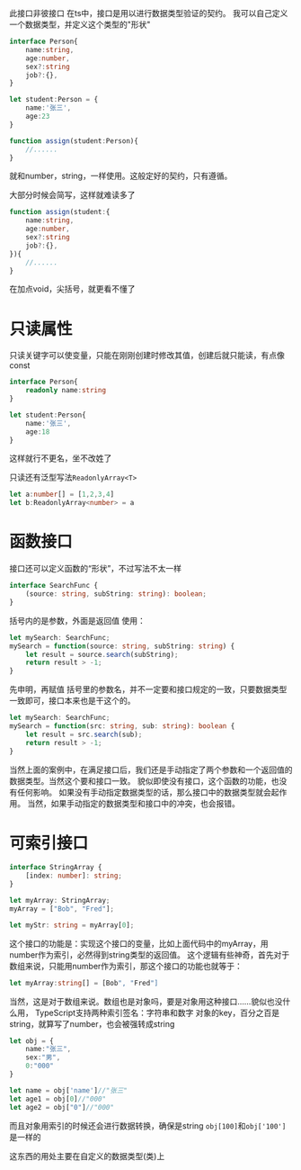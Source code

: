此接口非彼接口
在ts中，接口是用以进行数据类型验证的契约。
我可以自己定义一个数据类型，并定义这个类型的"形状"
```ts
interface Person{
	name:string,
	age:number,
	sex?:string
	job?:{},
}

let student:Person = {
	name:'张三',
	age:23
}

function assign(student:Person){
	//......
}
```
就和number，string，一样使用。这般定好的契约，只有遵循。


大部分时候会简写，这样就难读多了
```ts
function assign(student:{
	name:string,
	age:number,
	sex?:string
	job?:{},
}){
	//......
}
```
在加点void，尖括号，就更看不懂了

# 只读属性
只读关键字可以使变量，只能在刚刚创建时修改其值，创建后就只能读，有点像const
```ts
interface Person{
	readonly name:string
}

let student:Person{
	name:'张三',
	age:18
}
```
这样就行不更名，坐不改姓了

只读还有泛型写法`ReadonlyArray<T>`
```ts
let a:number[] = [1,2,3,4]
let b:ReadonlyArray<number> = a
```

# 函数接口
接口还可以定义函数的“形状”，不过写法不太一样
```ts
interface SearchFunc {
	(source: string, subString: string): boolean; 
}
```
括号内的是参数，外面是返回值
使用：
```ts
let mySearch: SearchFunc; 
mySearch = function(source: string, subString: string) {
	let result = source.search(subString); 
	return result > -1; 
}
```
先申明，再赋值
括号里的参数名，并不一定要和接口规定的一致，只要数据类型一致即可，接口本来也是干这个的。
```ts
let mySearch: SearchFunc; 
mySearch = function(src: string, sub: string): boolean {
	let result = src.search(sub); 
	return result > -1; 
}
```
当然上面的案例中，在满足接口后，我们还是手动指定了两个参数和一个返回值的数据类型。当然这个要和接口一致。
貌似即使没有接口，这个函数的功能，也没有任何影响。
如果没有手动指定数据类型的话，那么接口中的数据类型就会起作用。
当然，如果手动指定的数据类型和接口中的冲突，也会报错。

# 可索引接口
```ts
interface StringArray { 
	[index: number]: string; 
}

let myArray: StringArray; 
myArray = ["Bob", "Fred"]; 

let myStr: string = myArray[0];
```
这个接口的功能是：实现这个接口的变量，比如上面代码中的myArray，用number作为索引，必然得到string类型的返回值。
这个逻辑有些神奇，首先对于数组来说，只能用number作为索引，那这个接口的功能也就等于：
```ts
let myArray:string[] = [Bob", "Fred"]
```
当然，这是对于数组来说。数组也是对象吗，要是对象用这种接口……貌似也没什么用，
TypeScript支持两种索引签名：字符串和数字
对象的key，百分之百是string，就算写了number，也会被强转成string
```ts
let obj = {
	name:"张三",
	sex:"男",
	0:"000"
}

let name = obj['name']//"张三"
let age1 = obj[0]//"000"
let age2 = obj["0"]//"000"
```
而且对象用索引的时候还会进行数据转换，确保是string
`obj[100]`和`obj['100']`是一样的

这东西的用处主要在自定义的数据类型(类)上
```ts

```